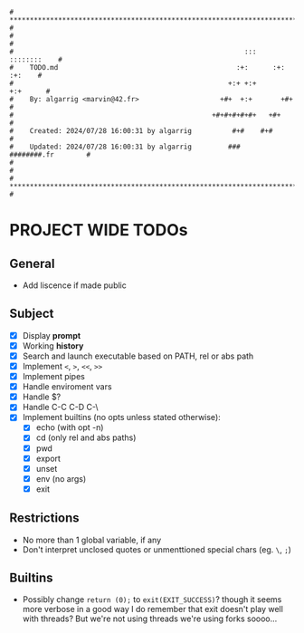 ```
# **************************************************************************** #
#                                                                              #
#                                                         :::      ::::::::    #
#    TODO.md                                            :+:      :+:    :+:    #
#                                                     +:+ +:+         +:+      #
#    By: algarrig <marvin@42.fr>                    +#+  +:+       +#+         #
#                                                 +#+#+#+#+#+   +#+            #
#    Created: 2024/07/28 16:00:31 by algarrig          #+#    #+#              #
#    Updated: 2024/07/28 16:00:31 by algarrig         ###   ########.fr        #
#                                                                              #
# **************************************************************************** #

```

# PROJECT WIDE TODOs

## General

- Add liscence if made public

## Subject

- [x] Display **prompt**
- [x] Working **history**
- [x] Search and launch executable based on PATH, rel or abs path
- [x] Implement `<`, `>`, `<<`, `>>`
- [x] Implement pipes
- [x] Handle enviroment vars
- [x] Handle $?
- [x] Handle C-C C-D C-\
- [x] Implement builtins (no opts unless stated otherwise):
  - [x] echo (with opt -n)
  - [x] cd (only rel and abs paths)
  - [x] pwd
  - [x] export
  - [x] unset
  - [x] env (no args)
  - [x] exit

## Restrictions

- No more than 1 global variable, if any
- Don't interpret unclosed quotes or unmenttioned special chars (eg. `\`, `;`)

## Builtins

- Possibly change `return (0);` to `exit(EXIT_SUCCESS)`?
  though it seems more verbose in a good way I do remember that exit doesn't
  play well with threads? But we're not using threads we're using forks soooo...

